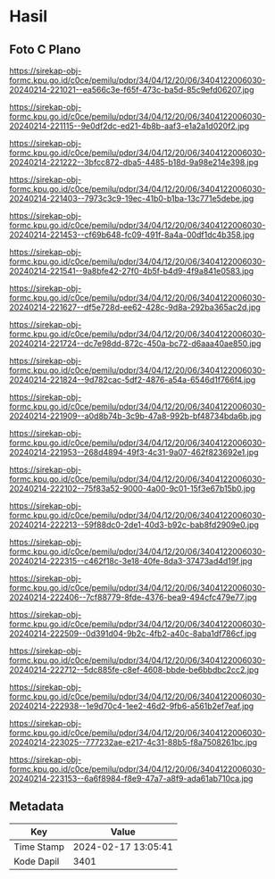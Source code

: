 # Hasil

## Foto C Plano

https://sirekap-obj-formc.kpu.go.id/c0ce/pemilu/pdpr/34/04/12/20/06/3404122006030-20240214-221021--ea566c3e-f65f-473c-ba5d-85c9efd06207.jpg

https://sirekap-obj-formc.kpu.go.id/c0ce/pemilu/pdpr/34/04/12/20/06/3404122006030-20240214-221115--9e0df2dc-ed21-4b8b-aaf3-e1a2a1d020f2.jpg

https://sirekap-obj-formc.kpu.go.id/c0ce/pemilu/pdpr/34/04/12/20/06/3404122006030-20240214-221222--3bfcc872-dba5-4485-b18d-9a98e214e398.jpg

https://sirekap-obj-formc.kpu.go.id/c0ce/pemilu/pdpr/34/04/12/20/06/3404122006030-20240214-221403--7973c3c9-19ec-41b0-b1ba-13c771e5debe.jpg

https://sirekap-obj-formc.kpu.go.id/c0ce/pemilu/pdpr/34/04/12/20/06/3404122006030-20240214-221453--cf69b648-fc09-491f-8a4a-00df1dc4b358.jpg

https://sirekap-obj-formc.kpu.go.id/c0ce/pemilu/pdpr/34/04/12/20/06/3404122006030-20240214-221541--9a8bfe42-27f0-4b5f-b4d9-4f9a841e0583.jpg

https://sirekap-obj-formc.kpu.go.id/c0ce/pemilu/pdpr/34/04/12/20/06/3404122006030-20240214-221627--df5e728d-ee62-428c-9d8a-292ba365ac2d.jpg

https://sirekap-obj-formc.kpu.go.id/c0ce/pemilu/pdpr/34/04/12/20/06/3404122006030-20240214-221724--dc7e98dd-872c-450a-bc72-d6aaa40ae850.jpg

https://sirekap-obj-formc.kpu.go.id/c0ce/pemilu/pdpr/34/04/12/20/06/3404122006030-20240214-221824--9d782cac-5df2-4876-a54a-6546d1f766f4.jpg

https://sirekap-obj-formc.kpu.go.id/c0ce/pemilu/pdpr/34/04/12/20/06/3404122006030-20240214-221909--a0d8b74b-3c9b-47a8-992b-bf48734bda6b.jpg

https://sirekap-obj-formc.kpu.go.id/c0ce/pemilu/pdpr/34/04/12/20/06/3404122006030-20240214-221953--268d4894-49f3-4c31-9a07-462f823692e1.jpg

https://sirekap-obj-formc.kpu.go.id/c0ce/pemilu/pdpr/34/04/12/20/06/3404122006030-20240214-222102--75f83a52-9000-4a00-9c01-15f3e67b15b0.jpg

https://sirekap-obj-formc.kpu.go.id/c0ce/pemilu/pdpr/34/04/12/20/06/3404122006030-20240214-222213--59f88dc0-2de1-40d3-b92c-bab8fd2909e0.jpg

https://sirekap-obj-formc.kpu.go.id/c0ce/pemilu/pdpr/34/04/12/20/06/3404122006030-20240214-222315--c462f18c-3e18-40fe-8da3-37473ad4d19f.jpg

https://sirekap-obj-formc.kpu.go.id/c0ce/pemilu/pdpr/34/04/12/20/06/3404122006030-20240214-222406--7cf88779-8fde-4376-bea9-494cfc479e77.jpg

https://sirekap-obj-formc.kpu.go.id/c0ce/pemilu/pdpr/34/04/12/20/06/3404122006030-20240214-222509--0d391d04-9b2c-4fb2-a40c-8aba1df786cf.jpg

https://sirekap-obj-formc.kpu.go.id/c0ce/pemilu/pdpr/34/04/12/20/06/3404122006030-20240214-222712--5dc885fe-c8ef-4608-bbde-be6bbdbc2cc2.jpg

https://sirekap-obj-formc.kpu.go.id/c0ce/pemilu/pdpr/34/04/12/20/06/3404122006030-20240214-222938--1e9d70c4-1ee2-46d2-9fb6-a561b2ef7eaf.jpg

https://sirekap-obj-formc.kpu.go.id/c0ce/pemilu/pdpr/34/04/12/20/06/3404122006030-20240214-223025--777232ae-e217-4c31-88b5-f8a7508261bc.jpg

https://sirekap-obj-formc.kpu.go.id/c0ce/pemilu/pdpr/34/04/12/20/06/3404122006030-20240214-223153--6a6f8984-f8e9-47a7-a8f9-ada61ab710ca.jpg


## Metadata

| Key        | Value               |
| ---------- | ------------------- |
| Time Stamp | 2024-02-17 13:05:41 |
| Kode Dapil | 3401                |



